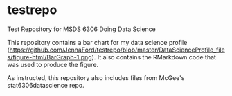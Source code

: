 # testrepo
Test Repository for MSDS 6306 Doing Data Science

This repository contains a bar chart for my data science profile (https://github.com/JennaFord/testrepo/blob/master/DataScienceProfile_files/figure-html/BarGraph-1.png). It also contains the RMarkdown code that was used to produce the figure.

As instructed, this repository also includes files from McGee's stat6306datascience repo.
